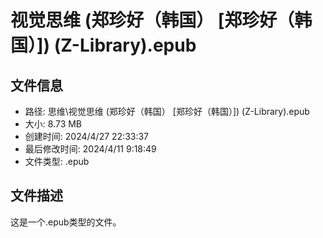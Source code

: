 ﻿# 视觉思维 (郑珍好（韩国） [郑珍好（韩国）]) (Z-Library).epub

## 文件信息
- 路径: 思维\视觉思维 (郑珍好（韩国） [郑珍好（韩国）]) (Z-Library).epub
- 大小: 8.73 MB
- 创建时间: 2024/4/27 22:33:37
- 最后修改时间: 2024/4/11 9:18:49
- 文件类型: .epub

## 文件描述
这是一个.epub类型的文件。

